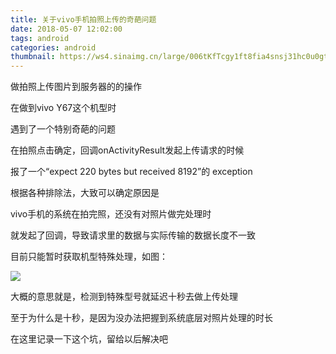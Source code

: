 ```yaml
---
title: 关于vivo手机拍照上传的奇葩问题
date: 2018-05-07 12:02:00
tags: android
categories: android
thumbnail: https://ws4.sinaimg.cn/large/006tKfTcgy1ft8fia4snsj31hc0u0gty.jpg
---
```


做拍照上传图片到服务器的的操作

在做到vivo Y67这个机型时

遇到了一个特别奇葩的问题

<!-- more -->

在拍照点击确定，回调onActivityResult发起上传请求的时候

报了一个“expect 220 bytes but received 8192”的 exception

根据各种排除法，大致可以确定原因是

vivo手机的系统在拍完照，还没有对照片做完处理时

就发起了回调，导致请求里的数据与实际传输的数据长度不一致

目前只能暂时获取机型特殊处理，如图：

![](https://ws1.sinaimg.cn/large/006tNc79gy1ftbhx66a0vj311a064t8y.jpg)

大概的意思就是，检测到特殊型号就延迟十秒去做上传处理

至于为什么是十秒，是因为没办法把握到系统底层对照片处理的时长

在这里记录一下这个坑，留给以后解决吧